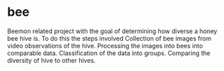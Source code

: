 # bee
Beemon related project with the goal of determining how diverse a honey bee hive is.
To do this the steps involved
  Collection of bee images from video observations of the hive.
  Processing the images into bees into comparable data.
  Classification of the data into groups.
  Comparing the diversity of hive to other hives.
